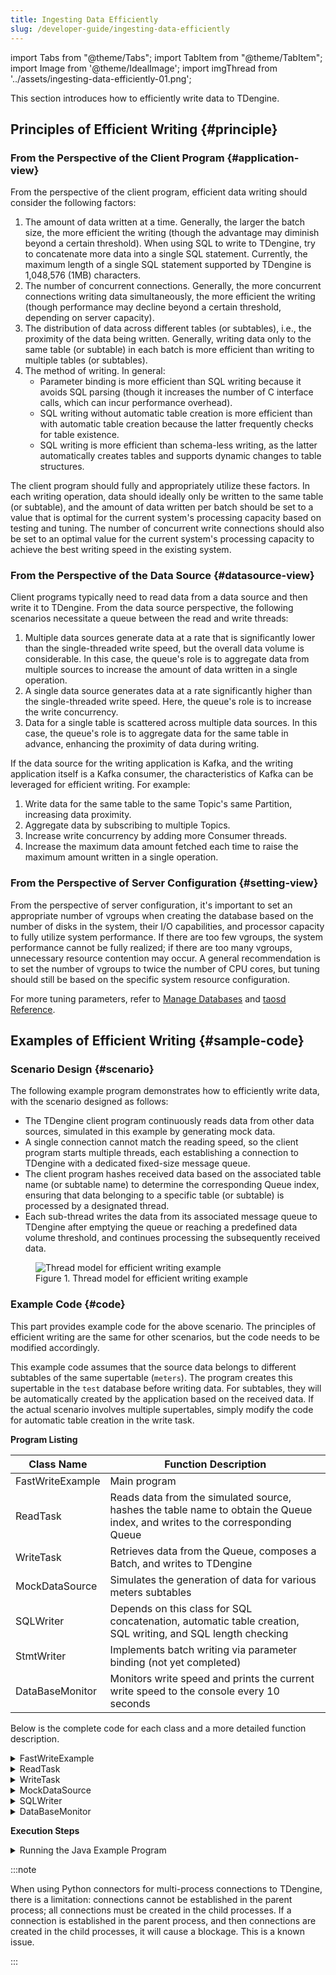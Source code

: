 ```yaml
---
title: Ingesting Data Efficiently
slug: /developer-guide/ingesting-data-efficiently
---
```


import Tabs from "@theme/Tabs";
import TabItem from "@theme/TabItem";
import Image from '@theme/IdealImage';
import imgThread from '../assets/ingesting-data-efficiently-01.png';

This section introduces how to efficiently write data to TDengine.

## Principles of Efficient Writing {#principle}

### From the Perspective of the Client Program {#application-view}

From the perspective of the client program, efficient data writing should consider the following factors:

1. The amount of data written at a time. Generally, the larger the batch size, the more efficient the writing (though the advantage may diminish beyond a certain threshold). When using SQL to write to TDengine, try to concatenate more data into a single SQL statement. Currently, the maximum length of a single SQL statement supported by TDengine is 1,048,576 (1MB) characters.
2. The number of concurrent connections. Generally, the more concurrent connections writing data simultaneously, the more efficient the writing (though performance may decline beyond a certain threshold, depending on server capacity).
3. The distribution of data across different tables (or subtables), i.e., the proximity of the data being written. Generally, writing data only to the same table (or subtable) in each batch is more efficient than writing to multiple tables (or subtables).
4. The method of writing. In general:
   - Parameter binding is more efficient than SQL writing because it avoids SQL parsing (though it increases the number of C interface calls, which can incur performance overhead).
   - SQL writing without automatic table creation is more efficient than with automatic table creation because the latter frequently checks for table existence.
   - SQL writing is more efficient than schema-less writing, as the latter automatically creates tables and supports dynamic changes to table structures.

The client program should fully and appropriately utilize these factors. In each writing operation, data should ideally only be written to the same table (or subtable), and the amount of data written per batch should be set to a value that is optimal for the current system's processing capacity based on testing and tuning. The number of concurrent write connections should also be set to an optimal value for the current system's processing capacity to achieve the best writing speed in the existing system.

### From the Perspective of the Data Source {#datasource-view}

Client programs typically need to read data from a data source and then write it to TDengine. From the data source perspective, the following scenarios necessitate a queue between the read and write threads:

1. Multiple data sources generate data at a rate that is significantly lower than the single-threaded write speed, but the overall data volume is considerable. In this case, the queue's role is to aggregate data from multiple sources to increase the amount of data written in a single operation.
2. A single data source generates data at a rate significantly higher than the single-threaded write speed. Here, the queue's role is to increase the write concurrency.
3. Data for a single table is scattered across multiple data sources. In this case, the queue's role is to aggregate data for the same table in advance, enhancing the proximity of data during writing.

If the data source for the writing application is Kafka, and the writing application itself is a Kafka consumer, the characteristics of Kafka can be leveraged for efficient writing. For example:

1. Write data for the same table to the same Topic's same Partition, increasing data proximity.
2. Aggregate data by subscribing to multiple Topics.
3. Increase write concurrency by adding more Consumer threads.
4. Increase the maximum data amount fetched each time to raise the maximum amount written in a single operation.

### From the Perspective of Server Configuration {#setting-view}

From the perspective of server configuration, it's important to set an appropriate number of vgroups when creating the database based on the number of disks in the system, their I/O capabilities, and processor capacity to fully utilize system performance. If there are too few vgroups, the system performance cannot be fully realized; if there are too many vgroups, unnecessary resource contention may occur. A general recommendation is to set the number of vgroups to twice the number of CPU cores, but tuning should still be based on the specific system resource configuration.

For more tuning parameters, refer to [Manage Databases](../../tdengine-reference/sql-manual/manage-databases/) and [taosd Reference](../../tdengine-reference/components/taosd/).

## Examples of Efficient Writing {#sample-code}

### Scenario Design {#scenario}

The following example program demonstrates how to efficiently write data, with the scenario designed as follows:

- The TDengine client program continuously reads data from other data sources, simulated in this example by generating mock data.
- A single connection cannot match the reading speed, so the client program starts multiple threads, each establishing a connection to TDengine with a dedicated fixed-size message queue.
- The client program hashes received data based on the associated table name (or subtable name) to determine the corresponding Queue index, ensuring that data belonging to a specific table (or subtable) is processed by a designated thread.
- Each sub-thread writes the data from its associated message queue to TDengine after emptying the queue or reaching a predefined data volume threshold, and continues processing the subsequently received data.

<figure>
<Image img={imgThread} alt="Thread model for efficient writing example"/>
<figcaption>Figure 1. Thread model for efficient writing example</figcaption>
</figure>

### Example Code {#code}

This part provides example code for the above scenario. The principles of efficient writing are the same for other scenarios, but the code needs to be modified accordingly.

This example code assumes that the source data belongs to different subtables of the same supertable (`meters`). The program creates this supertable in the `test` database before writing data. For subtables, they will be automatically created by the application based on the received data. If the actual scenario involves multiple supertables, simply modify the code for automatic table creation in the write task.

<Tabs defaultValue="java" groupId="lang">
<TabItem label="Java" value="java">

**Program Listing**

| Class Name             | Function Description                                                              |
| ---------------------- | --------------------------------------------------------------------------------- |
| FastWriteExample       | Main program                                                                      |
| ReadTask               | Reads data from the simulated source, hashes the table name to obtain the Queue index, and writes to the corresponding Queue |
| WriteTask              | Retrieves data from the Queue, composes a Batch, and writes to TDengine          |
| MockDataSource         | Simulates the generation of data for various meters subtables                     |
| SQLWriter              | Depends on this class for SQL concatenation, automatic table creation, SQL writing, and SQL length checking |
| StmtWriter             | Implements batch writing via parameter binding (not yet completed)                |
| DataBaseMonitor        | Monitors write speed and prints the current write speed to the console every 10 seconds |

Below is the complete code for each class and a more detailed function description.

<details>
<summary>FastWriteExample</summary>

The main program is responsible for:

1. Creating message queues
2. Starting write threads
3. Starting read threads
4. Monitoring write speed every 10 seconds

The main program exposes 4 parameters by default, which can be adjusted during each program start for testing and tuning:

1. The number of read threads. Default is 1.
2. The number of write threads. Default is 3.
3. The total number of simulated tables. Default is 1,000. This will be evenly distributed among the read threads. If the total number of tables is large, table creation will take longer, and the initial monitoring of write speed may be slower.
4. The maximum number of records to write in a single batch. Default is 3,000.

The queue capacity (`taskQueueCapacity`) is also a performance-related parameter that can be adjusted by modifying the program. Generally speaking, the larger the queue capacity, the lower the probability of being blocked during enqueuing, and the greater the throughput of the queue, although memory usage will also increase. The default value in the example program has been set sufficiently high.

```java
{{#include docs/examples/java/src/main/java/com/taos/example/highvolume/FastWriteExample.java}}
```

</details>

<details>
<summary>ReadTask</summary>

The read task is responsible for reading data from the data source. Each read task is associated with a simulated data source. Each simulated data source generates a limited amount of data for a table. Different simulated data sources generate data for different tables.

The read task uses a blocking method to write to the message queue. This means that once the queue is full, the write operation will block.

```java
{{#include docs/examples/java/src/main/java/com/taos/example/highvolume/ReadTask.java}}
```

</details>

<details>
<summary>WriteTask</summary>

```java
{{#include docs/examples/java/src/main/java/com/taos/example/highvolume/WriteTask.java}}
```

</details>

<details>
<summary>MockDataSource</summary>

```java
{{#include docs/examples/java/src/main/java/com/taos/example/highvolume/MockDataSource.java}}
```

</details>

<details>
<summary>SQLWriter</summary>

The `SQLWriter` class encapsulates the logic for SQL concatenation and data writing. Note that none of the tables are created in advance; they are batch-created using the supertable as a template when a table-not-found exception occurs, and the INSERT statement is then re-executed. For other exceptions, the SQL statement executed at that time is simply logged, and you can log more clues for error diagnosis and fault recovery.

```java
{{#include docs/examples/java/src/main/java/com/taos/example/highvolume/SQLWriter.java}}
```

</details>

<details>
<summary>DataBaseMonitor</summary>

```java
{{#include docs/examples/java/src/main/java/com/taos/example/highvolume/DataBaseMonitor.java}}
```

</details>

**Execution Steps**

<details>
<summary>Running the Java Example Program</summary>

Before running the program, configure the environment variable `TDENGINE_JDBC_URL`. If the TDengine Server is deployed locally and the username, password, and port are the default values, configure it as follows:

```shell
TDENGINE_JDBC_URL="jdbc:TAOS://localhost:6030?user=root&password=taosdata"
```

**Running the Example Program in a Local IDE**

1. Clone the TDengine repository

   ```shell
   git clone git@github.com:taosdata/TDengine.git --depth 1
   ```

2. Open the `docs/examples/java` directory in the IDE.
3. Configure the environment variable `TDENGINE_JDBC_URL` in the development environment. If you have already set a global environment variable for `TDENGINE_JDBC_URL`, you can skip this step.
4. Run the class `com.taos.example.highvolume.FastWriteExample`.

**Running the Example Program on a Remote Server**

To run the example program on a server, follow these steps:

1. Package the example code. Execute the following in the directory `TDengine/docs/examples/java`:

   ```shell
   mvn package
   ```

2. Create an `examples` directory on the remote server:

   ```shell
   mkdir -p examples/java
   ```

3. Copy the dependencies to the specified directory on the server:
   - Copy the dependency packages (only do this once)

     ```shell
     scp -r ./target/lib <user>@<host>:~/examples/java
     ```

   - Copy the jar file for this program (need to copy each time the code is updated)

     ```shell
     scp -r ./target/javaexample-1.0.jar <user>@<host>:~/examples/java
     ```

4. Configure the environment variable.
   Edit `~/.bash_profile` or `~/.bashrc` to add the following content, for example:

   ```shell
   export TDENGINE_JDBC_URL="jdbc:TAOS://localhost:6030?user=root&password=taosdata"
   ```

   The above uses the default JDBC URL for a locally deployed TDengine Server. You need to modify it according to your actual situation.

5. Use the Java command to start the example program with the command template:

   ```shell
   java -classpath lib/*:javaexample-1.0.jar com.taos.example.highvolume.FastWriteExample <read_thread_count> <write_thread_count> <total_table_count> <max_batch_size>
   ```

6. Terminate the test program. The test program will not automatically end. After achieving a stable write speed under the current configuration, press <kbd>CTRL</kbd> + <kbd>C</kbd> to terminate the program.
   Below is an actual run log output, with a machine configuration of 16 cores + 64G + SSD.

   ```shell
   root@vm85$ java -classpath lib/*:javaexample-1.0.jar com.taos.example.highvolume.FastWriteExample 2 12
   18:56:35.896 [main] INFO  c.t.e.highvolume.FastWriteExample - readTaskCount=2, writeTaskCount=12 tableCount=1000 maxBatchSize=3000
   18:56:36.011 [WriteThread-0] INFO  c.taos.example.highvolume.WriteTask - started
   18:56:36.015 [WriteThread-0] INFO  c.taos.example.highvolume.SQLWriter - maxSQLLength=1048576
   18:56:36.021 [WriteThread-1] INFO  c.taos.example.highvolume.WriteTask - started
   18:56:36.022 [WriteThread-1] INFO  c.taos.example.highvolume.SQLWriter - maxSQLLength=1048576
   18:56:36.031 [WriteThread-2] INFO  c.taos.example.highvolume.WriteTask - started
   18:56:36.032 [WriteThread-2] INFO  c.taos.example.highvolume.SQLWriter - maxSQLLength=1048576
   18:56:36.041 [WriteThread-3] INFO  c.taos.example.highvolume.WriteTask - started
   18:56:36.042 [WriteThread-3] INFO  c.taos.example.highvolume.SQLWriter - maxSQLLength=1048576
   18:56:36.093 [WriteThread-4] INFO  c.taos.example.highvolume.WriteTask - started
   18:56:36.094 [WriteThread-4] INFO  c.taos.example.highvolume.SQLWriter - maxSQLLength=1048576
   18:56:36.099 [WriteThread-5] INFO  c.taos.example.highvolume.WriteTask - started
   18:56:36.100 [WriteThread-5] INFO  c.taos.example.highvolume.SQLWriter - maxSQLLength=1048576
   18:56:36.100 [WriteThread-6] INFO  c.taos.example.highvolume.WriteTask - started
   18:56:36.101 [WriteThread-6] INFO  c.taos.example.highvolume.SQLWriter - maxSQLLength=1048576
   18:56:36.103 [WriteThread-7] INFO  c.taos.example.highvolume.WriteTask - started
   18:56:36.104 [WriteThread-7] INFO  c.taos.example.highvolume.SQLWriter - maxSQLLength=1048576
   18:56:36.105 [WriteThread-8] INFO  c.taos.example.highvolume.WriteTask - started
   18:56:36.107 [WriteThread-8] INFO  c.taos.example.highvolume.SQLWriter - maxSQLLength=1048576
   18:56:36.108 [WriteThread-9] INFO  c.taos.example.highvolume.WriteTask - started
   18:56:36.109 [WriteThread-9] INFO  c.taos.example.highvolume.SQLWriter - maxSQLLength=1048576
   18:56:36.156 [WriteThread-10] INFO  c.taos.example.highvolume.WriteTask - started
   18:56:36.157 [WriteThread-11] INFO  c.taos.example.highvolume.WriteTask - started
   18:56:36.158 [WriteThread-10] INFO  c.taos.example.highvolume.SQLWriter - maxSQLLength=1048576
   18:56:36.158 [ReadThread-0] INFO  com.taos.example.highvolume.ReadTask - started
   18:56:36.158 [ReadThread-1] INFO  com.taos.example.highvolume.ReadTask - started
   18:56:36.158 [WriteThread-11] INFO  c.taos.example.highvolume.SQLWriter - maxSQLLength=1048576
   18:56:46.369 [main] INFO  c.t.e.highvolume.FastWriteExample - count=18554448 speed=1855444
   18:56:56.946 [main] INFO  c.t.e.highvolume.FastWriteExample - count=39059660 speed=2050521
   18:57:07.322 [main] INFO  c.t.e.highvolume.FastWriteExample - count=59403604 speed=2034394
   18:57:18.032 [main] INFO  c.t.e.highvolume.FastWriteExample - count=80262938 speed=2085933
   18:57:28.432 [main] INFO  c.t.e.highvolume.FastWriteExample - count=101139906 speed=2087696
   18:57:38.921 [main] INFO  c.t.e.highvolume.FastWriteExample - count=121807202 speed=2066729
   18:57:49.375 [main] INFO  c.t.e.highvolume.FastWriteExample - count=142952417 speed=2114521
   18:58:00.689 [main] INFO  c.t.e.highvolume.FastWriteExample - count=163650306 speed=2069788
   18:58:11.646 [main] INFO  c.t.e.highvolume.FastWriteExample - count=185019808 speed=2136950
   ```

</details>

:::note

When using Python connectors for multi-process connections to TDengine, there is a limitation: connections cannot be established in the parent process; all connections must be created in the child processes. If a connection is established in the parent process, and then connections are created in the child processes, it will cause a blockage. This is a known issue.

:::

</TabItem>
</Tabs>
